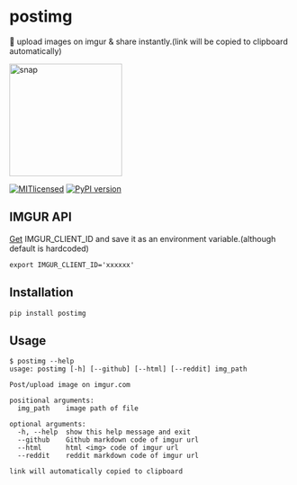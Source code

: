 # postimg
:rocket: upload images on imgur & share instantly.(link will be copied to clipboard automatically)

<img src="http://i.imgur.com/aBoKRZe.png" alt="snap" height="200">

[![MITlicensed](https://img.shields.io/badge/license-MIT-blue.svg)](https://raw.githubusercontent.com/zuck007/postimg/master/LICENSE)
[![PyPI version](https://badge.fury.io/py/postimg.svg)](https://badge.fury.io/py/postimg)
## IMGUR API

  [Get](https://api.imgur.com/oauth2) IMGUR_CLIENT_ID and save it as an environment variable.(although default is hardcoded)
  ```
  export IMGUR_CLIENT_ID='xxxxxx'
  ```

## Installation
```
pip install postimg
```
## Usage
```
$ postimg --help
usage: postimg [-h] [--github] [--html] [--reddit] img_path

Post/upload image on imgur.com

positional arguments:
  img_path    image path of file

optional arguments:
  -h, --help  show this help message and exit
  --github    Github markdown code of imgur url
  --html      html <img> code of imgur url
  --reddit    reddit markdown code of imgur url

link will automatically copied to clipboard
```
